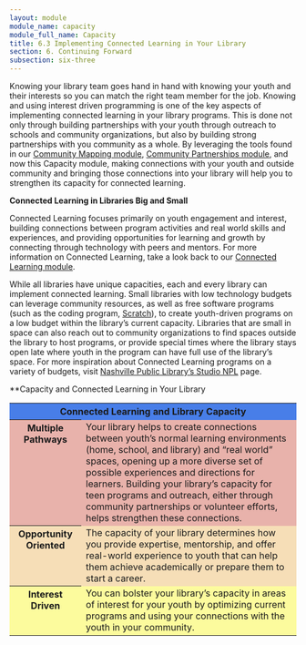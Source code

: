 ```yaml
---
layout: module
module_name: capacity
module_full_name: Capacity
title: 6.3 Implementing Connected Learning in Your Library
section: 6. Continuing Forward
subsection: six-three
---
```


Knowing your library team goes hand in hand with knowing your youth and their interests so you can match the right team member for the job. Knowing and using interest driven programming is one of the key aspects of implementing connected learning in your library programs. This is done not only through building partnerships with your youth through outreach to schools and community organizations, but also by building strong partnerships with you community as a whole. By leveraging the tools found in our <a href="{{site.url}}{{site.baseurl}}/communitymapping/index.html">Community Mapping module</a>, <a href="{{site.url}}{{site.baseurl}}/partnerships/index.html">Community Partnerships module</a>, and now this Capacity module, making connections with your youth and outside community and bringing those connections into your library will help you to strengthen its capacity for connected learning. 

**Connected Learning in Libraries Big and Small**

Connected Learning focuses primarily on youth engagement and interest, building connections between program activities and real world skills and experiences, and providing opportunities for learning and growth by connecting through technology with peers and mentors. For more information on Connected Learning, take a look back to our <a href="{{site.url}}{{site.baseurl}}/introduction/index.md">Connected Learning module</a>. 

While all libraries have unique capacities, each and every library can implement connected learning. Small libraries with low technology budgets can leverage community resources, as well as free software programs (such as the coding program, [Scratch](https://scratch.mit.edu/)), to create youth-driven programs on a low budget within the library’s current capacity. Libraries that are small in space can also reach out to community organizations to find spaces outside the library to host programs, or provide special times where the library stays open late where youth in the program can have full use of the library’s space. For more inspiration about Connected Learning programs on a variety of budgets, visit [Nashville Public Library’s Studio NPL](http://nashvillepubliclibrary.org/studionpl/) page. 

**Capacity and Connected Learning in Your Library 

<table>
  <tr><th colspan="2" style="background-color:#487EE8">Connected Learning and Library Capacity</th></tr>
  <tr style="background-color:#E8B2AB"><th  valign="top" width="25%"><b>Multiple Pathways</b></th><td>Your library helps to create connections between youth’s normal learning environments (home, school, and library) and “real world” spaces, opening up a more diverse set of possible experiences and directions for learners. Building your library’s capacity for teen programs and outreach, either through community partnerships or volunteer efforts, helps strengthen these connections.</td></tr>
  <tr style="background-color:#F6DEB7"><th valign="top" width="25%"><b>Opportunity Oriented</b></th><td>The capacity of your library determines how you provide expertise, mentorship, and offer real-world experience to youth that can help them achieve academically or prepare them to start a career.</td></tr>
  <tr style="background-color:#FCFB9D"><th valign="top" width="25%">Interest Driven</th><td>You can bolster your library’s capacity in areas of interest for your youth by optimizing current programs and using your connections with the youth in your community.</td></tr>
</table>
